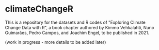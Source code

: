 # climateChangeR
This is a repository for the datasets and R codes of "Exploring Climate Change Data with R",
a book chapter authored by Kimmo Vehkalahti, Nuno Guimarães, Pedro Campos, and Joachim Engel,
to be published in 2021.

(work in progress - more details to be added later)
